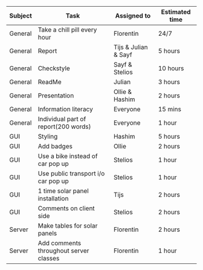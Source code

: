 |Subject |Task | Assigned to | Estimated time |
 ------------ | ------------ | ------------- | ------------- 
 General | Take a chill pill every hour | Florentin | 24/7
 General | Report | Tijs & Julian & Sayf | 5 hours
 General | Checkstyle | Sayf & Stelios | 10 hours
 General | ReadMe | Julian | 3 hours
 General | Presentation | Ollie & Hashim | 2 hours
 General | Information literacy | Everyone | 15 mins
 General |  Individual  part of report(200 words) | Everyone | 1 hour
 GUI | Styling | Hashim | 5 hours
 GUI | Add badges | Ollie | 2 hours
 GUI | Use a bike instead of car pop up | Stelios | 1 hour
 GUI | Use public transport i/o car pop up | Stelios | 1 hour
 GUI | 1 time solar panel installation | Tijs | 2 hours
 GUI | Comments on client side | Stelios | 2 hours
 Server | Make tables for solar panels | Florentin | 2 hours
 Server | Add comments throughout server classes | Florentin | 1 hour
 
 
 
 
 